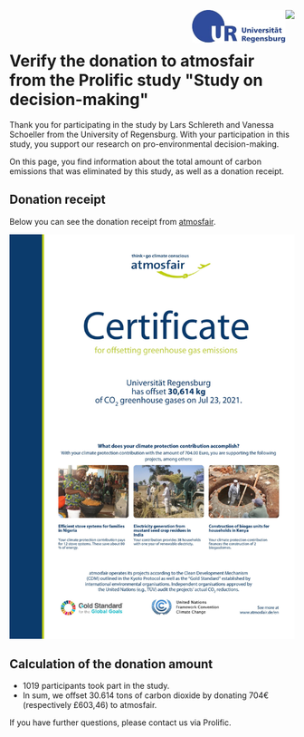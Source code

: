 
<img align="right" height="60" src="https://github.com/Vanessa-project/Study/raw/gh-pages/logo_uulm.png"> <img align="right"  height="58" src="https://github.com/Vanessa-project/Experiment/raw/gh-pages/logo_regensburg.jpg">


<br>
<br>

# Verify the donation to atmosfair from the Prolific study "Study on decision-making"


Thank you for participating in the study by Lars Schlereth and Vanessa Schoeller from the University of Regensburg. 
With your participation in this study, you support our research on pro-environmental decision-making.

On this page, you find information about the total amount of carbon emissions that was eliminated by this study, as well as a donation receipt.


## Donation receipt

Below you can see the donation receipt from <a target="_blank" rel="noopener noreferrer" href="https://www.atmosfair.de/en/">atmosfair</a>.

<img src="https://github.com/Vanessa-project/Experiment/raw/gh-pages/Atmosfair_certificate.jpg">


## Calculation of the donation amount
 <ul>
  <li>1019 participants took part in the study.</li>
   <li>In sum, we offset 30.614 tons of carbon dioxide by donating 704€ (respectively £603,46) to atmosfair. </li>
</ul> 

  
If you have further questions, please contact us via Prolific.


